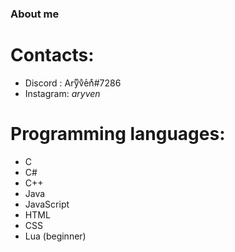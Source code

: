 ### **About me**

# Contacts:
- Discord : Aryͫvͦeͬnͤ#7286
- Instagram: _aryven_

# Programming languages:
- C
- C#
- C++
- Java
- JavaScript
- HTML
- CSS
- Lua (beginner)
